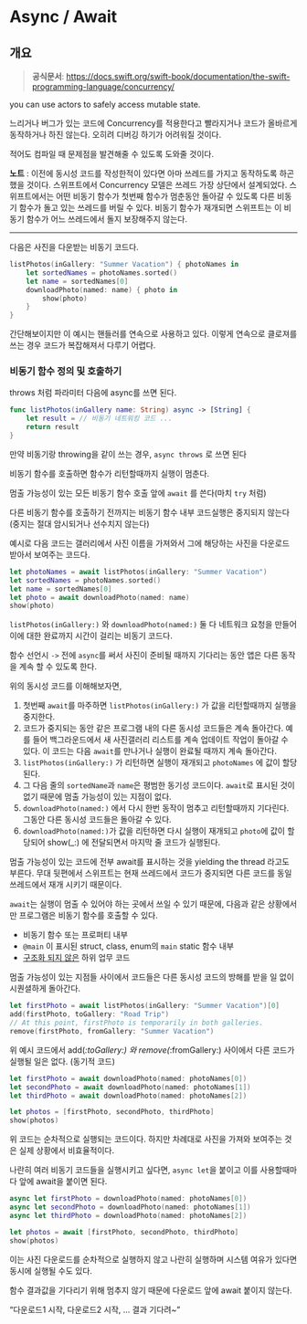 # Async / Await

## 개요

> **공식문서**: https://docs.swift.org/swift-book/documentation/the-swift-programming-language/concurrency/

you can use actors to safely access mutable state.

느리거나 버그가 있는 코드에 Concurrency를 적용한다고 빨라지거나 코드가 올바르게 동작하거나 하진 않는다. 오히려 디버깅 하기가 어려워질 것이다.

적어도 컴파일 때 문제점을 발견해줄 수 있도록 도와줄 것이다.

**노트** : 이전에 동시성 코드를 작성한적이 있다면 아마 쓰레드를 가지고 동작하도록 하곤 했을 것이다. 스위프트에서 Concurrency 모델은 쓰레드 가장 상단에서 설계되었다. 스위프트에서는 어떤 비동기 함수가 첫번째 함수가 멈춘동안 돌아갈 수 있도록 다른 비동기 함수가 돌고 있는 쓰레드를 버릴 수 있다. 비동기 함수가 재개되면 스위프트는 이 비동기 함수가 어느 쓰레드에서 돌지 보장해주지 않는다.

---

다음은 사진을 다운받는 비동기 코드다.

```swift
listPhotos(inGallery: "Summer Vacation") { photoNames in
    let sortedNames = photoNames.sorted()
    let name = sortedNames[0]
    downloadPhoto(named: name) { photo in
        show(photo)
    }
}
```

간단해보이지만 이 예시는 핸들러를 연속으로 사용하고 있다. 이렇게 연속으로 클로져를 쓰는 경우 코드가 복잡해져서 다루기 어렵다.

### 비동기 함수 정의 및 호출하기

throws 처럼 파라미터 다음에 async를 쓰면 된다.

```swift
func listPhotos(inGallery name: String) async -> [String] {
    let result = // 비동기 네트워킹 코드 ...
    return result
}
```

만약 비동기랑 throwing을 같이 쓰는 경우, `async throws` 로 쓰면 된다

비동기 함수를 호출하면 함수가 리턴할때까지 실행이 멈춘다.

멈출 가능성이 있는 모든 비동기 함수 호출 앞에 `await` 를 쓴다(마치 `try` 처럼)

다른 비동기 함수를 호출하기 전까지는 비동기 함수 내부 코드실행은 중지되지 않는다(중지는 절대 암시되거나 선수치지 않는다)

예시로 다음 코드는 갤러리에서 사진 이름을 가져와서 그에 해당하는 사진을 다운로드 받아서 보여주는 코드다.

```swift
let photoNames = await listPhotos(inGallery: "Summer Vacation")
let sortedNames = photoNames.sorted()
let name = sortedNames[0]
let photo = await downloadPhoto(named: name)
show(photo)
```

`listPhotos(inGallery:)` 와 `downloadPhoto(named:)` 둘 다 네트워크 요청을 만들어 이에 대한 완료까지 시간이 걸리는 비동기 코드다.

함수 선언시 `->` 전에 `async`를 써서 사진이 준비될 때까지 기다리는 동안 앱은 다른 동작을 계속 할 수 있도록 한다.

위의 동시성 코드를 이해해보자면,

1. 첫번째 `await`를 마주하면 `listPhotos(inGallery:)` 가 값을 리턴할때까지 실행을 중지한다.
2. 코드가 중지되는 동안 같은 프로그램 내의 다른 동시성 코드들은 계속 돌아간다. 예를 들어 백그라운드에서 새 사진갤러리 리스트를 계속 업데이트 작업이 돌아갈 수 있다. 이 코드는 다음 `await`를 만나거나 실행이 완료될 때까지 계속 돌아간다. 
3. `listPhotos(inGallery:)` 가 리턴하면 실행이 재개되고 `photoNames` 에 값이 할당된다.
4. 그 다음 줄의 `sortedName`과 `name`은 평범한 동기성 코드이다. `await`로 표시된 것이 없기 때문에 멈출 가능성이 있는 지점이 없다.
5. `downloadPhoto(named:)` 에서 다시 한번 동작이 멈추고 리턴할때까지 기다린다. 그동안 다른 동시성 코드들은 돌아갈 수 있다.
6. `downloadPhoto(named:)`가 값을 리턴하면 다시 실행이 재개되고 `photo`에 값이 할당되어 show(_:) 에 전달되면서 마지막 줄 코드가 실행된다.

멈출 가능성이 있는 코드에 전부 await를 표시하는 것을 yielding the thread 라고도 부른다. 무대 뒷편에서 스위프트는 현재 쓰레드에서 코드가 중지되면 다른 코드를 동일 쓰레드에서 재개 시키기 때문이다.

`await`는 실행이 멈출 수 있어야 하는 곳에서 쓰일 수 있기 때문에, 다음과 같은 상황에서만 프로그램은 비동기 함수를 호출할 수 있다.

- 비동기 함수 또는 프로퍼티 내부
- `@main` 이 표시된 struct, class, enum의 `main` static 함수 내부
- [구조화 되지 않은](https://docs.swift.org/swift-book/documentation/the-swift-programming-language/concurrency#Unstructured-Concurrency) 하위 업무 코드

멈출 가능성이 있는 지점들 사이에서 코드들은 다른 동시성 코드의 방해를 받을 일 없이 시퀀셜하게 돌아간다.

```swift
let firstPhoto = await listPhotos(inGallery: "Summer Vacation")[0]
add(firstPhoto, toGallery: "Road Trip")
// At this point, firstPhoto is temporarily in both galleries.
remove(firstPhoto, fromGallery: "Summer Vacation")
```

위 예시 코드에서 add(*:toGallery:) 와 remove(*:fromGallery:) 사이에서 다른 코드가 실행될 일은 없다. (동기적 코드)

```swift
let firstPhoto = await downloadPhoto(named: photoNames[0])
let secondPhoto = await downloadPhoto(named: photoNames[1])
let thirdPhoto = await downloadPhoto(named: photoNames[2])

let photos = [firstPhoto, secondPhoto, thirdPhoto]
show(photos)
```

위 코드는 순차적으로 실행되는 코드이다. 하지만 차례대로 사진을 가져와 보여주는 것은 실제 상황에서 비효율적이다.

나란히 여러 비동기 코드들을 실행시키고 싶다면, `async let`을 붙이고 이를 사용할때마다 앞에 await을 붙이면 된다.

```swift
async let firstPhoto = downloadPhoto(named: photoNames[0])
async let secondPhoto = downloadPhoto(named: photoNames[1])
async let thirdPhoto = downloadPhoto(named: photoNames[2])

let photos = await [firstPhoto, secondPhoto, thirdPhoto]
show(photos)
```

이는 사진 다운로드를 순차적으로 실행하지 않고 나란히 실행하며 시스템 여유가 있다면 동시에 실행될 수도 있다.

함수 결과값을 기다리기 위해 멈추지 않기 때문에 다운로드 앞에 await 붙이지 않는다.

“다운로드1 시작, 다운로드2 시작, … 결과 기다려~”

